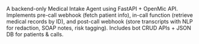 A backend-only Medical Intake Agent using FastAPI + OpenMic API. Implements pre-call webhook (fetch patient info), in-call function (retrieve medical records by ID), and post-call webhook (store transcripts with NLP for redaction, SOAP notes, risk tagging). Includes bot CRUD APIs + JSON DB for patients &amp; calls.
